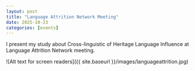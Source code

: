 ```yaml
---
layout: post
title: "Language Attrition Network Meeting"
date: 2025-10-23
categories: [events]
---
```

I present my study about Cross-linguistic of Heritage Language Influence at Language Attrition Network meeting.

![Alt text for screen readers]({{ site.baseurl }}/images/languageattrition.jpg)
